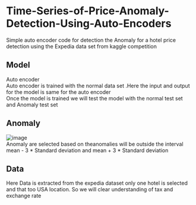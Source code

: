 # Time-Series-of-Price-Anomaly-Detection-Using-Auto-Encoders
Simple auto encoder code for detection the Anomaly for a hotel price detection using the Expedia data set from kaggle competition 
## Model  ##
Auto encoder <br>
Auto encoder is trained with the normal data set .Here the input and output for the model is same for the auto encoder <br>
Once the model is trained we will test the model with the normal test set and Anomaly test set <br>

## Anomaly ## 

![image](https://user-images.githubusercontent.com/25486846/66674665-0e586880-ec29-11e9-957c-eddc5efd1e6a.png) <br>
Anomaly are selected based on theanomalies will be outside the interval mean - 3 * Standard deviation and mean + 3 * Standard deviation <br>
## Data ## 
Here Data is extracted from the expedia dataset only one hotel is selected and that too USA location. So we will clear understanding of tax and exchange rate <br>
